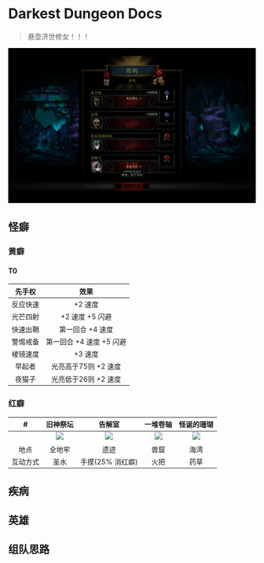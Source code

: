 # Darkest Dungeon Docs

> 悬壶济世修女！！！

![](./images/20250525-132923.png)

## 怪癖

### 黄癖

#### T0

|  先手权  |           效果           |
| :------: | :----------------------: |
| 反应快速 |         +2 速度          |
| 光芒四射 |     +2 速度 +5 闪避      |
| 快速出鞘 |     第一回合 +4 速度     |
| 警惕戒备 | 第一回合 +4 速度 +5 闪避 |
| 棱镜速度 |         +3 速度          |
|  早起者  |   光亮高于75则 +2 速度   |
|  夜猫子  |   光亮低于26则 +2 速度   |

### 红癖

|    #     |                           旧神祭坛                           |                            告解室                            |                           一堆卷轴                           |                          怪诞的珊瑚                          |
| :------: | :----------------------------------------------------------: | :----------------------------------------------------------: | :----------------------------------------------------------: | :----------------------------------------------------------: |
|          | ![](https://images.steamusercontent.com/ugc/2464109928232509973/2751DDD88846A5B1222D4FF1D32843C9DA50A930/) | ![](https://images.steamusercontent.com/ugc/2464109928232672072/79CC1C35DC7C785275A6C2B9E9BC0A7D6D4BFADF/) | ![](https://images.steamusercontent.com/ugc/2464109928232821436/530B4B4BAD960D5D2FB2B05B5B7C15DBE78472EE/) | ![](https://images.steamusercontent.com/ugc/2464109928232910600/D52B645CA762906E68820322AA5A5F7D547C7034/) |
|   地点   |                            全地牢                            |                             遗迹                             |                             兽窟                             |                             海湾                             |
| 互动方式 |                             圣水                             |                       手摸(25% 消红癖)                       |                             火把                             |                             药草                             |

## 疾病

## 英雄

## 组队思路

